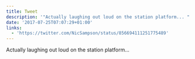 ```yaml
---
title: Tweet
description: '"Actually laughing out loud on the station platform... "'
date: '2017-07-25T07:07:29+01:00'
links:
  - 'https://twitter.com/NicSampson/status/856694111251775489'
---
```

Actually laughing out loud on the station platform... 
